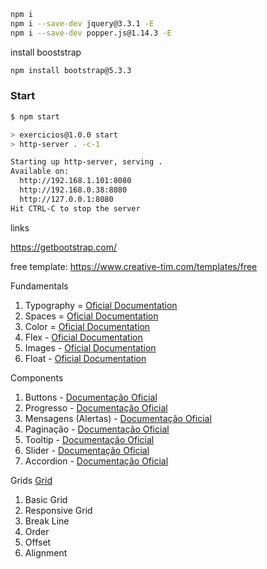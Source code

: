 ```bash
npm i
npm i --save-dev jquery@3.3.1 -E
npm i --save-dev popper.js@1.14.3 -E

```

install booststrap

```bash
npm install bootstrap@5.3.3
```

### Start

```bash
$ npm start

> exercicios@1.0.0 start
> http-server . -c-1

Starting up http-server, serving .
Available on:
  http://192.168.1.101:8080
  http://192.168.0.38:8080
  http://127.0.0.1:8080
Hit CTRL-C to stop the server
```

links

https://getbootstrap.com/

free template:
https://www.creative-tim.com/templates/free

Fundamentals

1. Typography = [Oficial Documentation](https://getbootstrap.com/docs/4.0/content/typography/)
2. Spaces = [Oficial Documentation](https://getbootstrap.com/docs/4.0/utilities/spacing/)
3. Color = [Oficial Documentation](https://getbootstrap.com/docs/4.0/utilities/colors/)
4. Flex - [Oficial Documentation](https://getbootstrap.com/docs/4.0/utilities/colors/)
5. Images - [Oficial Documentation](https://getbootstrap.com/docs/4.0/content/images/)
6. Float - [Oficial Documentation](https://getbootstrap.com/docs/4.0/utilities/float/)

Components

1. Buttons - [Documentação Oficial](https://getbootstrap.com/docs/4.0/components/buttons/)
2. Progresso - [Documentação Oficial](https://getbootstrap.com/docs/4.0/components/progress/)
3. Mensagens (Alertas) - [Documentação Oficial](https://getbootstrap.com/docs/4.0/components/alerts/)
4. Paginação - [Documentação Oficial](https://getbootstrap.com/docs/4.0/components/pagination/)
5. Tooltip - [Documentação Oficial](https://getbootstrap.com/docs/4.0/components/tooltips/)
6. Slider - [Documentação Oficial](https://getbootstrap.com/docs/4.0/components/carousel/)
7. Accordion - [Documentação Oficial](https://getbootstrap.com/docs/4.0/components/collapse/)

Grids [Grid](https://getbootstrap.com/docs/4.0/layout/grid/)

1. Basic Grid
2. Responsive Grid
3. Break Line
4. Order
5. Offset
6. Alignment
